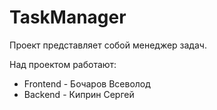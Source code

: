# TaskManager

Проект представляет собой менеджер задач.

Над проектом работают:
- Frontend - Бочаров Всеволод
- Backend - Киприн Сергей
